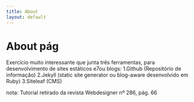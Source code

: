 ```yaml
---
title: About
layout: default
---
```


# About pág

Exercício muito interessante que junta três ferramentas, para desenvolvimento de sites estáticos e7ou blogs:
1.Github (Repositório de informação)
2.Jekyll (static site generator ou blog-aware desenvolvido em Ruby)
3.Siteleaf (CMS)

nota: Tutorial retirado da revista Webdesigner nº 286, pág. 66 